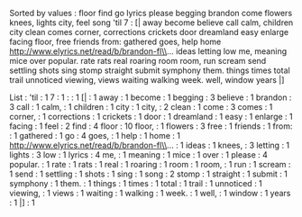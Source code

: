 Sorted by values :
floor find go lyrics please begging brandon come flowers knees, lights city, feel song 'til 7 : [| away become believe call calm, children city clean comes corner, corrections crickets door dreamland easy enlarge facing floor, free friends from: gathered goes, help home http://www.elyrics.net/read/b/brandon-fl\\... ideas letting low me, meaning mice over popular. rate rats real roaring room room, run scream send settling shots sing stomp straight submit symphony them. things times total trail unnoticed viewing, views waiting walking week. well, window years |] 

List :
'til : 1
7 : 1
: : 1
[| : 1
away : 1
become : 1
begging : 3
believe : 1
brandon : 3
call : 1
calm, : 1
children : 1
city : 1
city, : 2
clean : 1
come : 3
comes : 1
corner, : 1
corrections : 1
crickets : 1
door : 1
dreamland : 1
easy : 1
enlarge : 1
facing : 1
feel : 2
find : 4
floor : 10
floor, : 1
flowers : 3
free : 1
friends : 1
from: : 1
gathered : 1
go : 4
goes, : 1
help : 1
home : 1
http://www.elyrics.net/read/b/brandon-fl\\... : 1
ideas : 1
knees, : 3
letting : 1
lights : 3
low : 1
lyrics : 4
me, : 1
meaning : 1
mice : 1
over : 1
please : 4
popular. : 1
rate : 1
rats : 1
real : 1
roaring : 1
room : 1
room, : 1
run : 1
scream : 1
send : 1
settling : 1
shots : 1
sing : 1
song : 2
stomp : 1
straight : 1
submit : 1
symphony : 1
them. : 1
things : 1
times : 1
total : 1
trail : 1
unnoticed : 1
viewing, : 1
views : 1
waiting : 1
walking : 1
week. : 1
well, : 1
window : 1
years : 1
|] : 1

